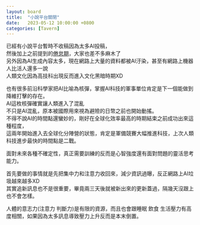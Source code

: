 ```yaml
---
layout: board
title:  "小說平台關閉"
date:   2023-05-12 10:00:00 +0800
categories: [Tavern]
---
```


已經有小說平台暫時不收稿因為太多AI投稿，  
然後加上之前提到的[倦怠期](./2023-05-05-倦怠期.md)，大家也差不多麻木了  
另外因為AI生成內容太多，現在網路上大量的資料都被AI汙染，甚至有網路上機器人比活人還多一說  
人類文化因為高技科出現反而進入文化黑暗時期XD

也有很多前沿科學家把AI比喻為核彈，掌握AI科技的軍事單位肯定是下一個能做到降維打擊的存在。  
AI這枚核彈確實讓人類進入了混亂  
不只是AI混亂，原本被國際用來視為避險的日幣之前也開始動搖。  
不得不說AI的時間點還蠻妙的，剛好在全球化效率最高的時期結束之前成功出來這種程度，  
這兩年開始進入去全球化分陣營的狀態，肯定是軍備競賽大幅推進科技，上次人類科技進步最快的時間點是二戰。

面對未來各種不確定性，真正需要訓練的反而是心智強度還有面對問題的靈活思考能力。

首先要做的事情就是先把集中力和注意力收回來，減少資訊過曝，反正網路上AI垃圾越來越多XD  
其實追新訊息也不是很重要，畢竟兩三天後就被新出來的更新蓋過，隔幾天沒跟上也不會怎樣。

人體的意志力(注意力 判斷力)是有限的資源，而且也會跟睡眠 飲食 生活壓力有高度相關，如果因為太多訊息導致壓力上升反而是本末倒置。